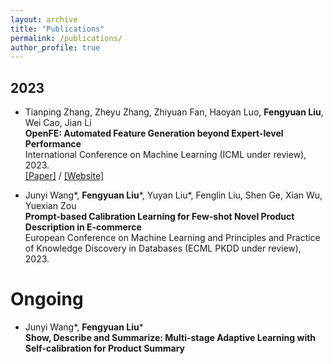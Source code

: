 ```yaml
---
layout: archive
title: "Publications"
permalink: /publications/
author_profile: true
---
```



## 2023

- Tianping Zhang, Zheyu Zhang, Zhiyuan Fan, Haoyan Luo, __Fengyuan Liu__, Wei Cao, Jian Li                 
**OpenFE: Automated Feature Generation beyond Expert-level Performance**   
International Conference on Machine Learning (ICML under review), 2023.      
[\[Paper\]](https://arxiv.org/abs/2211.12507) / [\[Website\]](https://github.com/IIIS-Li-Group/OpenFE)

- Junyi Wang\*, __Fengyuan Liu__\*, Yuyan Liu*, Fenglin Liu, Shen Ge, Xian Wu, Yuexian Zou                 
**Prompt-based Calibration Learning for Few-shot Novel Product Description in E-commerce**   
European Conference on Machine Learning and Principles and Practice of Knowledge Discovery in Databases (ECML PKDD under review), 2023.

# Ongoing

- Junyi Wang\*, __Fengyuan Liu__\*              
**Show, Describe and Summarize: Multi-stage Adaptive Learning with Self-calibration for Product Summary**   
